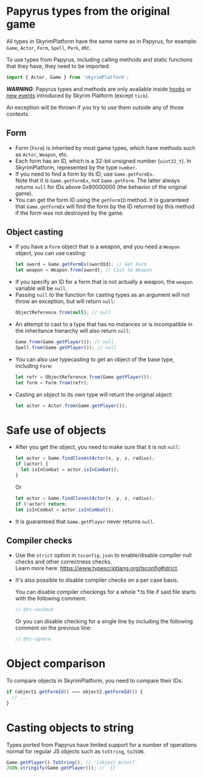 # Papyrus types from the original game

All types in SkyrimPlatform have the same name as in Papyrus, for example: `Game`, `Actor`, `Form`, `Spell`, `Perk`, etc.

To use types from Papyrus, including calling methods and static functions that they have, they need to be imported:

```typescript
import { Actor, Game } from 'skyrimPlatform';
```

**_WARNING_**: Papyrus types and methods are only available inside [hooks][Hooks] or [new events][NewEvents] introduced by Skyrim Platform (except `tick`).

An exception will be thrown if you try to use them outside any of those contexts.

## Form

- Form (`Form`) is inherited by most game types, which have methods such as `Actor`, `Weapon`, etc.
- Each form has an ID, which is a 32-bit unsigned number (`uint32_t`). In SkyrimPlatform, represented by the type `number`.
- If you need to find a form by its ID, use `Game.getFormEx`.\
  Note that it is `Game.getFormEx`, not `Game.getForm`. The latter always returns `null` for IDs above 0x80000000 (the behavior of the original game).
- You can get the form ID using the `getFormID` method. It is guaranteed that `Game.getFormEx` will find the form by the ID returned by this method if the form was not destroyed by the game.

## Object casting

- If you have a `Form` object that is a weapon, and you need a `Weapon` object, you can use casting:
  ```typescript
  let sword = Game.getFormEx(swordId); // Get Form
  let weapon = Weapon.from(sword); // Cast to Weapon
  ```
- If you specify an ID for a form that is not actually a weapon, the `weapon` variable will be `null`.
- Passing `null` to the function for casting types as an argument will not throw an exception, but will return `null`:
  ```typescript
  ObjectReference.from(null); // null
  ```
- An attempt to cast to a type that has no instances or is incompatible in the inheritance hierarchy will also return `null`:
  ```typescript
  Game.from(Game.getPlayer()); // null
  Spell.from(Game.getPlayer()); // null
  ```
- You can also use typecasting to get an object of the base type, including `Form`:
  ```typescript
  let refr = ObjectReference.from(Game.getPlayer());
  let form = Form.from(refr);
  ```
- Casting an object to its own type will return the original object:
  ```typescript
  let actor = Actor.from(Game.getPlayer());
  ```

# Safe use of objects

- After you get the object, you need to make sure that it is not `null`:

  ```typescript
  let actor = Game.findClosestActor(x, y, z, radius);
  if (actor) {
    let isInCombat = actor.isInCombat();
  }
  ```

  Or

  ```typescript
  let actor = Game.findClosestActor(x, y, z, radius);
  if (!actor) return;
  let isInCombat = actor.isInCombat();
  ```

- It is guaranteed that `Game.getPlayer` never returns `null`.

## Compiler checks

- Use the `strict` option in `tsconfig.json` to enable/disable compiler null checks and other correctness checks. \
  Learn more here: https://www.typescriptlang.org/tsconfig#strict.
- It's also possible to disable compiler checks on a per case basis.

  You can disable compiler checkings for a whole \*.ts file if said file starts with the following comment:

  ```typescript
  // @ts-nocheck
  ```

  Or you can disable checking for a single line by including the following comment on the previous line:

  ```typescript
  // @ts-ignore
  ```

# Object comparison

To compare objects in SkyrimPlatform, you need to compare their IDs:

```typescript
if (object1.getFormId() === object2.getFormId()) {
  // ...
}
```

# Casting objects to string

Types ported from Papyrus have limited support for a number of operations normal for regular JS objects such as `toString`, `toJSON`.

```typescript
Game.getPlayer().ToString(); // '[object Actor]'
JSON.stringify(Game.getPlayer()); // `{}`
```

[Hooks]: events.md
[NewEvents]: new_events.md
